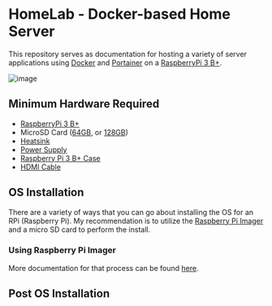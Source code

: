 # HomeLab - Docker-based Home Server
This repository serves as documentation for hosting a variety of server applications using [Docker](https://www.docker.com/) and [Portainer](https://www.portainer.io/) on a [RaspberryPi 3 B+](https://www.raspberrypi.com/products/raspberry-pi-3-model-b-plus/).

![image](https://github.com/user-attachments/assets/7ee7b072-f4de-41ff-91fe-748761d248d6)

## Minimum Hardware Required
- [RaspberryPi 3 B+](https://www.raspberrypi.com/products/raspberry-pi-3-model-b-plus/)
- MicroSD Card ([64GB](https://www.amazon.com/SanDisk-Ultra-microSDXC-Memory-Adapter/dp/B0B7NXBM6P/ref=asc_df_B0B7NXBM6P?mcid=b11e282abd153ad59597bb26ad4c7b82&hvocijid=8018304586228664257-B0B7NXBM6P-&hvexpln=73&hvadid=730434177080&hvpos=&hvnetw=g&hvrand=8018304586228664257&hvpone=&hvptwo=&hvqmt=&hvdev=c&hvdvcmdl=&hvlocint=&hvlocphy=1017161&hvtargid=pla-2281435179778), or [128GB](https://www.amazon.com/SanDisk-Ultra-microSDXC-Memory-Adapter/dp/B0B7NTY2S6/ref=asc_df_B0B7NXBM6P?mcid=b11e282abd153ad59597bb26ad4c7b82&hvocijid=8018304586228664257-B0B7NXBM6P-&hvexpln=73&hvadid=730434177080&hvpos=&hvnetw=g&hvrand=8018304586228664257&hvpone=&hvptwo=&hvqmt=&hvdev=c&hvdvcmdl=&hvlocint=&hvlocphy=1017161&hvtargid=pla-2281435179778))
- [Heatsink](https://www.amazon.com/LoveRPi-Performance-Heatsink-Set-Raspberry/dp/B018BGRDVS)
- [Power Supply](https://www.raspberrypi.com/products/raspberry-pi-universal-power-supply/)
- [Raspberry Pi 3 B+ Case](https://www.raspberrypi.com/products/raspberry-pi-3-case/)
- [HDMI Cable](https://www.amazon.com/AmazonBasics-High-Speed-HDMI-Cable-1-Pack/dp/B014I8SIJY/ref=zg_bs_g_202505011_d_sccl_3/144-2581314-6655903) 

## OS Installation
There are a variety of ways that you can go about installing the OS for an RPi (Raspberry Pi). My recommendation is to utilize the [Raspberry Pi Imager](https://www.raspberrypi.com/software/) and a micro SD card to perform the install. 

### **Using Raspberry Pi Imager**
More documentation for that process can be found [here](https://www.raspberrypi.com/documentation/computers/getting-started.html#installing-the-operating-system).

## Post OS Installation 
